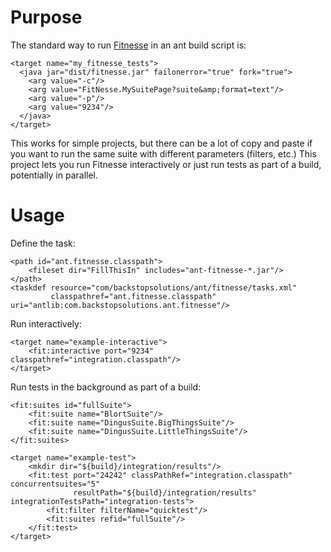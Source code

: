 Purpose
=======

The standard way to run [Fitnesse](http://fitnesse.org/) in an ant build script is:

    <target name="my_fitnesse_tests">
      <java jar="dist/fitnesse.jar" failonerror="true" fork="true">
        <arg value="-c"/>
        <arg value="FitNesse.MySuitePage?suite&amp;format=text"/>
        <arg value="-p"/>
        <arg value="9234"/>
      </java>
    </target>

This works for simple projects, but there can be a lot of copy and paste if you want to run the same suite with different parameters (filters, etc.)
This project lets you run Fitnesse interactively or just run tests as part of a build, potentially in parallel.

Usage
=====

Define the task:

    <path id="ant.fitnesse.classpath">
        <fileset dir="FillThisIn" includes="ant-fitnesse-*.jar"/>
    </path>
    <taskdef resource="com/backstopsolutions/ant/fitnesse/tasks.xml"
             classpathref="ant.fitnesse.classpath" uri="antlib:com.backstopsolutions.ant.fitnesse"/>

Run interactively:

    <target name="example-interactive">
        <fit:interactive port="9234" classpathref="integration.classpath"/>
    </target>

Run tests in the background as part of a build:

    <fit:suites id="fullSuite">
        <fit:suite name="BlortSuite"/>
        <fit:suite name="DingusSuite.BigThingsSuite"/>
        <fit:suite name="DingusSuite.LittleThingsSuite"/>
    </fit:suites>

    <target name="example-test">
        <mkdir dir="${build}/integration/results"/>
        <fit:test port="24242" classPathRef="integration.classpath" concurrentsuites="5"
                  resultPath="${build}/integration/results" integrationTestsPath="integration-tests">
            <fit:filter filterName="quicktest"/>
            <fit:suites refid="fullSuite"/>
        </fit:test>
    </target>
